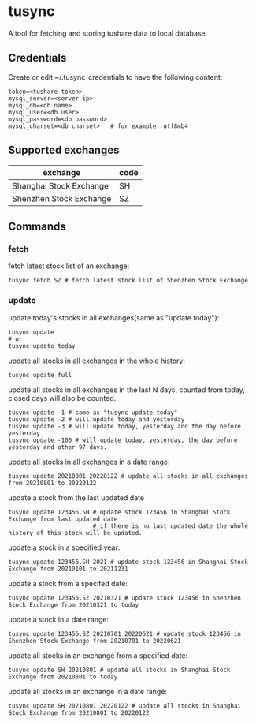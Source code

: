 # tusync
A tool for fetching and storing tushare data to local database.

## Credentials
Create or edit ~/.tusync_credentials to have the following content:
```
token=<tushare token>
mysql_server=<server ip>
mysql_db=<db name>
mysql_user=<db user>
mysql_password=<db password>
mysql_charset=<db charset>   # for example: utf8mb4
```

## Supported exchanges

| exchange | code |
| ------------- | ------------- |
| Shanghai Stock Exchange | SH |
| Shenzhen Stock Exchange | SZ |

## Commands
### fetch
fetch latest stock list of an exchange:
```
tusync fetch SZ # fetch latest stock list of Shenzhen Stock Exchange
```

### update
update today's stocks in all exchanges(same as "update today"):
```
tusync update
# or
tusync update today
```

update all stocks in all exchanges in the whole history:
```
tusync update full
```

update all stocks in all exchanges in the last N days, counted from today, closed days will also be counted.
```
tusync update -1 # same as "tusync update today"
tusync update -2 # will update today and yesterday
tusync update -3 # will update today, yesterday and the day before yesterday
tusync update -100 # will update today, yesterday, the day before yesterday and other 97 days.
```

update all stocks in all exchanges in a date range:
```
tusync update 20210801 20220122 # update all stocks in all exchanges from 20210801 to 20220122
```

update a stock from the last updated date
```
tusync update 123456.SH # update stock 123456 in Shanghai Stock Exchange from last updated date
                        # if there is no last updated date the whole history of this stock will be updated.
```

update a stock in a specified year:
```
tusync update 123456.SH 2021 # update stock 123456 in Shanghai Stock Exchange from 20210101 to 20211231
```

update a stock from a specifed date:
```
tusync update 123456.SZ 20210321 # update stock 123456 in Shenzhen Stock Exchange from 20210321 to today
```

update a stock in a date range:
```
tusync update 123456.SZ 20210701 20220621 # update stock 123456 in Shenzhen Stock Exchange from 20210701 to 20220621
```

update all stocks in an exchange from a specified date:
```
tusync update SH 20210801 # update all stocks in Shanghai Stock Exchange from 20210801 to today
```

update all stocks in an exchange in a date range:
```
tusync update SH 20210801 20220122 # update all stocks in Shanghai Stock Exchange from 20210801 to 20220122
```


